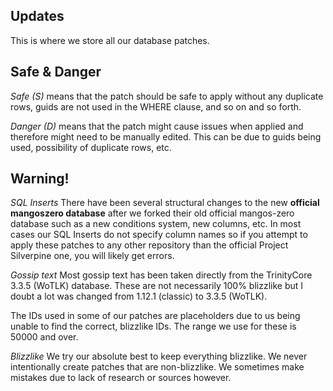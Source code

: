 Updates
-------
This is where we store all our database patches.

Safe & Danger
-------------
*Safe (S)* means that the patch should be safe to apply without any duplicate rows, guids are not used in the WHERE clause, and so on and so forth.

*Danger (D)* means that the patch might cause issues when applied and therefore might need to be manually edited. This can be due to guids being used, possibility of duplicate rows, etc.

Warning!
--------
*SQL Inserts*
There have been several structural changes to the new **official mangoszero database** after we forked their old official mangos-zero database such as a new conditions system, new columns, etc.
In most cases our SQL Inserts do not specify column names so if you attempt to apply these patches to any other repository than the official Project Silverpine one, you will likely get errors.

*Gossip text*
Most gossip text has been taken directly from the TrinityCore 3.3.5 (WoTLK) database. These are not necessarily 100% blizzlike but I doubt a lot was changed from 1.12.1 (classic) to 3.3.5 (WoTLK).

The IDs used in some of our patches are placeholders due to us being unable to find the correct, blizzlike IDs. The range we use for these is 50000 and over.

*Blizzlike*
We try our absolute best to keep everything blizzlike. We never intentionally create patches that are non-blizzlike. We sometimes make mistakes due to lack of research or sources however.